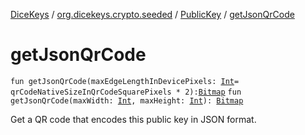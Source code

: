 [DiceKeys](../../index.md) / [org.dicekeys.crypto.seeded](../index.md) / [PublicKey](index.md) / [getJsonQrCode](./get-json-qr-code.md)

# getJsonQrCode

`fun getJsonQrCode(maxEdgeLengthInDevicePixels: `[`Int`](https://kotlinlang.org/api/latest/jvm/stdlib/kotlin/-int/index.html)` = qrCodeNativeSizeInQrCodeSquarePixels * 2): `[`Bitmap`](https://developer.android.com/reference/android/graphics/Bitmap.html)
`fun getJsonQrCode(maxWidth: `[`Int`](https://kotlinlang.org/api/latest/jvm/stdlib/kotlin/-int/index.html)`, maxHeight: `[`Int`](https://kotlinlang.org/api/latest/jvm/stdlib/kotlin/-int/index.html)`): `[`Bitmap`](https://developer.android.com/reference/android/graphics/Bitmap.html)

Get a QR code that encodes this public key in JSON format.

